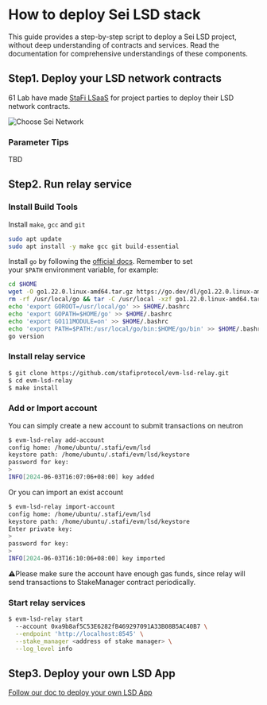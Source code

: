 # How to deploy Sei LSD stack

This guide provides a step-by-step script to deploy a Sei LSD project, without deep understanding of contracts and services. Read the documentation for comprehensive understandings of these components.

## Step1. Deploy your LSD network contracts

61 Lab have made [StaFi LSaaS](https://stack-app.stafi.io/) for project parties to deploy their LSD network contracts.

![](/image/evm_lsd/choose-network-page.png "Choose Sei Network")

### Parameter Tips

TBD

## Step2. Run relay service

### Install Build Tools

Install `make`, `gcc` and `git`

```bash
sudo apt update
sudo apt install -y make gcc git build-essential
```

Install `go` by following the [official docs](https://golang.org/doc/install). Remember to set your `$PATH` environment variable, for example:

```bash
cd $HOME
wget -O go1.22.0.linux-amd64.tar.gz https://go.dev/dl/go1.22.0.linux-amd64.tar.gz
rm -rf /usr/local/go && tar -C /usr/local -xzf go1.22.0.linux-amd64.tar.gz && rm go1.22.0.linux-amd64.tar.gz
echo 'export GOROOT=/usr/local/go' >> $HOME/.bashrc
echo 'export GOPATH=$HOME/go' >> $HOME/.bashrc
echo 'export GO111MODULE=on' >> $HOME/.bashrc
echo 'export PATH=$PATH:/usr/local/go/bin:$HOME/go/bin' >> $HOME/.bashrc && . $HOME/.bashrc
go version
```

### Install relay service

```bash
$ git clone https://github.com/stafiprotocol/evm-lsd-relay.git
$ cd evm-lsd-relay
$ make install
```

### Add or Import account

You can simply create a new account to submit transactions on neutron

```bash
$ evm-lsd-relay add-account 
config home: /home/ubuntu/.stafi/evm/lsd
keystore path: /home/ubuntu/.stafi/evm/lsd/keystore
password for key:
> 
INFO[2024-06-03T16:07:06+08:00] key added                                     address=0x04677765e9d5C1cc5Ad40e9AD8b56c441DdeF04C file=/home/ubuntu/.stafi/evm/lsd/keystore/0x04677765e9d5C1cc5Ad40e9AD8b56c441DdeF04C.key
```

Or you can import an exist account

```bash
$ evm-lsd-relay import-account 
config home: /home/ubuntu/.stafi/evm/lsd
keystore path: /home/ubuntu/.stafi/evm/lsd/keystore
Enter private key:
> 
password for key:
> 
INFO[2024-06-03T16:10:06+08:00] key imported                                  address=0xa9b8af5C53E6282fB469297091A33B08B5AC40B7 file=/home/ubuntu/.stafi/evm/lsd/keystore/0xa9b8af5C53E6282fB469297091A33B08B5AC40B7.key
```

⚠️Please make sure the account have enough gas funds, since relay will send transactions to StakeManager contract periodically.

### Start relay services

```bash
$ evm-lsd-relay start
  --account 0xa9b8af5C53E6282fB469297091A33B08B5AC40B7 \
  --endpoint 'http://localhost:8545' \
  --stake_manager <address of stake manager> \
  --log_level info
```

## Step3. Deploy your own LSD App
<a href="app.html" target="_blank">Follow our doc to deploy your own LSD App</a>
